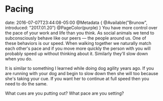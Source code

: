 # Pacing
date: 2016-07-07T23:44:08-05:00
@Metadata {
  @Available("Brunow", introduced: "2017.01.20")
  @PageColor(purple)
}
You have more control over the pace of your work and life than you think. As social animals we tend to subconsciously behave like our peers &mdash; the people around us. One of these behaviors is our speed. When walking together we naturally match each other's pace and if you move more quickly the person with you will probably speed up without thinking about it. Similarly they'll slow down when you do.

It is similar to something I learned while doing dog agility years ago. If you are running with your dog and begin to slow down then she will too because she's taking your cue. If you want her to continue at full speed then you need to do the same.

What cues are you putting out? What pace are you setting?
